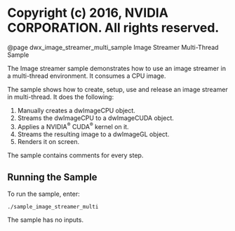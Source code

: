# Copyright (c) 2016, NVIDIA CORPORATION.  All rights reserved.

@page dwx_image_streamer_multi_sample Image Streamer Multi-Thread Sample

The Image streamer sample demonstrates how to use an image streamer in a multi-thread environment.
It consumes a CPU image.

The sample shows how to create, setup, use and release
an image streamer in multi-thread. It does the following:
1. Manually creates a dwImageCPU object.
2. Streams the dwImageCPU to a dwImageCUDA object.
3. Applies a NVIDIA<sup>&reg;</sup> CUDA<sup>&reg;</sup> kernel on it.
4. Streams the resulting image to a dwImageGL object.
5. Renders it on screen.

The sample contains comments for every step.

## Running the Sample

To run the sample, enter:

    ./sample_image_streamer_multi

The sample has no inputs.
